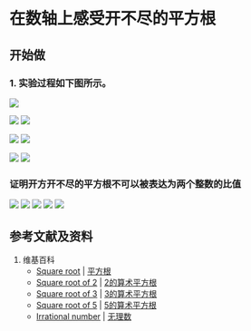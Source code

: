 # 在数轴上感受开不尽的平方根

## 开始做

### 1. 实验过程如下图所示。

![](/images/数系/可比数和不可比数/在数轴上感受开不尽的平方根/1a1.jpg)

![](/images/数系/可比数和不可比数/在数轴上感受开不尽的平方根/2a1.jpg)
![](/images/数系/可比数和不可比数/在数轴上感受开不尽的平方根/2a2.jpg)

![](/images/数系/可比数和不可比数/在数轴上感受开不尽的平方根/3a1.jpg)
![](/images/数系/可比数和不可比数/在数轴上感受开不尽的平方根/3a2.jpg)

![](/images/数系/可比数和不可比数/在数轴上感受开不尽的平方根/4a1.jpg)
![](/images/数系/可比数和不可比数/在数轴上感受开不尽的平方根/4a2.jpg)

### 证明开方开不尽的平方根不可以被表达为两个整数的比值

![](/images/数系/可比数和不可比数/在数轴上感受开不尽的平方根/5a1.jpg)
![](/images/数系/可比数和不可比数/在数轴上感受开不尽的平方根/5a2.jpg)
![](/images/数系/可比数和不可比数/在数轴上感受开不尽的平方根/5a3.jpg)
![](/images/数系/可比数和不可比数/在数轴上感受开不尽的平方根/5a4.jpg)
![](/images/数系/可比数和不可比数/在数轴上感受开不尽的平方根/5a5.jpg)

## 参考文献及资料

1. 维基百科
	- [Square root](https://en.wikipedia.org/wiki/Square_root) | [平方根](https://zh.wikipedia.org/wiki/平方根)
	- [Square root of 2](https://en.wikipedia.org/wiki/Square_root_of_2) | [2的算术平方根](https://zh.wikipedia.org/wiki/2的算术平方根)
	- [Square root of 3](https://en.wikipedia.org/wiki/Square_root_of_3) | [3的算术平方根](https://zh.wikipedia.org/wiki/3的算术平方根)
	- [Square root of 5](https://en.wikipedia.org/wiki/Square_root_of_5) | [5的算术平方根](https://zh.wikipedia.org/wiki/5的算术平方根)
	- [Irrational number](https://en.wikipedia.org/wiki/Irrational_number) | [无理数](https://zh.wikipedia.org/wiki/无理数)
